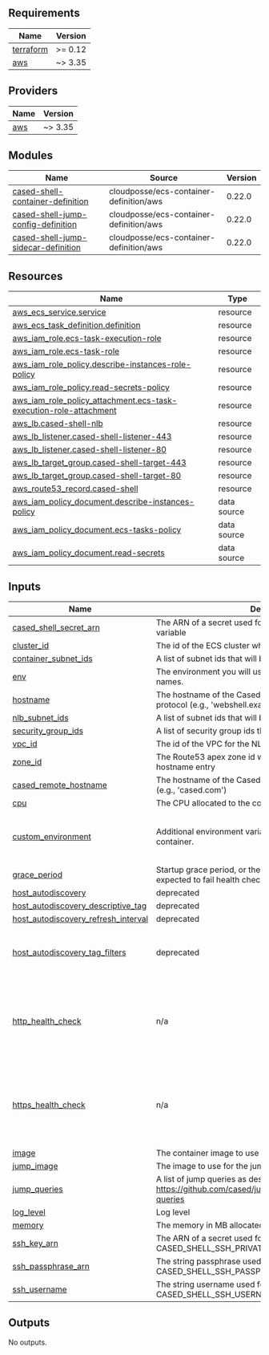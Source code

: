 ## Requirements

| Name | Version |
|------|---------|
| <a name="requirement_terraform"></a> [terraform](#requirement\_terraform) | >= 0.12 |
| <a name="requirement_aws"></a> [aws](#requirement\_aws) | ~> 3.35 |

## Providers

| Name | Version |
|------|---------|
| <a name="provider_aws"></a> [aws](#provider\_aws) | ~> 3.35 |

## Modules

| Name | Source | Version |
|------|--------|---------|
| <a name="module_cased-shell-container-definition"></a> [cased-shell-container-definition](#module\_cased-shell-container-definition) | cloudposse/ecs-container-definition/aws | 0.22.0 |
| <a name="module_cased-shell-jump-config-definition"></a> [cased-shell-jump-config-definition](#module\_cased-shell-jump-config-definition) | cloudposse/ecs-container-definition/aws | 0.22.0 |
| <a name="module_cased-shell-jump-sidecar-definition"></a> [cased-shell-jump-sidecar-definition](#module\_cased-shell-jump-sidecar-definition) | cloudposse/ecs-container-definition/aws | 0.22.0 |

## Resources

| Name | Type |
|------|------|
| [aws_ecs_service.service](https://registry.terraform.io/providers/hashicorp/aws/latest/docs/resources/ecs_service) | resource |
| [aws_ecs_task_definition.definition](https://registry.terraform.io/providers/hashicorp/aws/latest/docs/resources/ecs_task_definition) | resource |
| [aws_iam_role.ecs-task-execution-role](https://registry.terraform.io/providers/hashicorp/aws/latest/docs/resources/iam_role) | resource |
| [aws_iam_role.ecs-task-role](https://registry.terraform.io/providers/hashicorp/aws/latest/docs/resources/iam_role) | resource |
| [aws_iam_role_policy.describe-instances-role-policy](https://registry.terraform.io/providers/hashicorp/aws/latest/docs/resources/iam_role_policy) | resource |
| [aws_iam_role_policy.read-secrets-policy](https://registry.terraform.io/providers/hashicorp/aws/latest/docs/resources/iam_role_policy) | resource |
| [aws_iam_role_policy_attachment.ecs-task-execution-role-attachment](https://registry.terraform.io/providers/hashicorp/aws/latest/docs/resources/iam_role_policy_attachment) | resource |
| [aws_lb.cased-shell-nlb](https://registry.terraform.io/providers/hashicorp/aws/latest/docs/resources/lb) | resource |
| [aws_lb_listener.cased-shell-listener-443](https://registry.terraform.io/providers/hashicorp/aws/latest/docs/resources/lb_listener) | resource |
| [aws_lb_listener.cased-shell-listener-80](https://registry.terraform.io/providers/hashicorp/aws/latest/docs/resources/lb_listener) | resource |
| [aws_lb_target_group.cased-shell-target-443](https://registry.terraform.io/providers/hashicorp/aws/latest/docs/resources/lb_target_group) | resource |
| [aws_lb_target_group.cased-shell-target-80](https://registry.terraform.io/providers/hashicorp/aws/latest/docs/resources/lb_target_group) | resource |
| [aws_route53_record.cased-shell](https://registry.terraform.io/providers/hashicorp/aws/latest/docs/resources/route53_record) | resource |
| [aws_iam_policy_document.describe-instances-policy](https://registry.terraform.io/providers/hashicorp/aws/latest/docs/data-sources/iam_policy_document) | data source |
| [aws_iam_policy_document.ecs-tasks-policy](https://registry.terraform.io/providers/hashicorp/aws/latest/docs/data-sources/iam_policy_document) | data source |
| [aws_iam_policy_document.read-secrets](https://registry.terraform.io/providers/hashicorp/aws/latest/docs/data-sources/iam_policy_document) | data source |

## Inputs

| Name | Description | Type | Default | Required |
|------|-------------|------|---------|:--------:|
| <a name="input_cased_shell_secret_arn"></a> [cased\_shell\_secret\_arn](#input\_cased\_shell\_secret\_arn) | The ARN of a secret used for the CASED\_SHELL\_SECRET env variable | `string` | n/a | yes |
| <a name="input_cluster_id"></a> [cluster\_id](#input\_cluster\_id) | The id of the ECS cluster where the service will be deployed. | `string` | n/a | yes |
| <a name="input_container_subnet_ids"></a> [container\_subnet\_ids](#input\_container\_subnet\_ids) | A list of subnet ids that will be used for the container. | `list(string)` | n/a | yes |
| <a name="input_env"></a> [env](#input\_env) | The environment you will use. This is used to preface various names. | `string` | n/a | yes |
| <a name="input_hostname"></a> [hostname](#input\_hostname) | The hostname of the Cased Shell deployment, without protocol (e.g., 'webshell.example.com') | `string` | n/a | yes |
| <a name="input_nlb_subnet_ids"></a> [nlb\_subnet\_ids](#input\_nlb\_subnet\_ids) | A list of subnet ids that will be used for the NLB. | `list(string)` | n/a | yes |
| <a name="input_security_group_ids"></a> [security\_group\_ids](#input\_security\_group\_ids) | A list of security group ids that will be used for the container. | `list(string)` | n/a | yes |
| <a name="input_vpc_id"></a> [vpc\_id](#input\_vpc\_id) | The id of the VPC for the NLB and the VPC. | `string` | n/a | yes |
| <a name="input_zone_id"></a> [zone\_id](#input\_zone\_id) | The Route53 apex zone id which will be associated with the hostname entry | `string` | n/a | yes |
| <a name="input_cased_remote_hostname"></a> [cased\_remote\_hostname](#input\_cased\_remote\_hostname) | The hostname of the Cased remote server, without protocol (e.g., 'cased.com') | `string` | `"cased.com"` | no |
| <a name="input_cpu"></a> [cpu](#input\_cpu) | The CPU allocated to the container | `number` | `180` | no |
| <a name="input_custom_environment"></a> [custom\_environment](#input\_custom\_environment) | Additional environment variables to pass to the shell container. | <pre>list(object({<br>    name  = string<br>    value = string<br>  }))</pre> | `[]` | no |
| <a name="input_grace_period"></a> [grace\_period](#input\_grace\_period) | Startup grace period, or the duration of time the application is expected to fail health checks on startup | `number` | `360` | no |
| <a name="input_host_autodiscovery"></a> [host\_autodiscovery](#input\_host\_autodiscovery) | deprecated | `bool` | `false` | no |
| <a name="input_host_autodiscovery_descriptive_tag"></a> [host\_autodiscovery\_descriptive\_tag](#input\_host\_autodiscovery\_descriptive\_tag) | deprecated | `string` | `"Name"` | no |
| <a name="input_host_autodiscovery_refresh_interval"></a> [host\_autodiscovery\_refresh\_interval](#input\_host\_autodiscovery\_refresh\_interval) | deprecated | `number` | `60` | no |
| <a name="input_host_autodiscovery_tag_filters"></a> [host\_autodiscovery\_tag\_filters](#input\_host\_autodiscovery\_tag\_filters) | deprecated | <pre>list(object({<br>    name   = string<br>    values = list(string)<br>  }))</pre> | `[]` | no |
| <a name="input_http_health_check"></a> [http\_health\_check](#input\_http\_health\_check) | n/a | <pre>list(object({<br>    healthy_threshold   = number<br>    path                = string<br>    port                = number<br>    unhealthy_threshold = number<br>  }))</pre> | <pre>[<br>  {<br>    "healthy_threshold": 2,<br>    "path": "/_health",<br>    "port": "80",<br>    "unhealthy_threshold": 2<br>  }<br>]</pre> | no |
| <a name="input_https_health_check"></a> [https\_health\_check](#input\_https\_health\_check) | n/a | <pre>list(object({<br>    healthy_threshold   = number<br>    path                = string<br>    port                = number<br>    unhealthy_threshold = number<br>  }))</pre> | <pre>[<br>  {<br>    "healthy_threshold": 2,<br>    "path": "/_health",<br>    "port": "80",<br>    "unhealthy_threshold": 2<br>  }<br>]</pre> | no |
| <a name="input_image"></a> [image](#input\_image) | The container image to use | `string` | `"ghcr.io/cased/shell:v0.8.1"` | no |
| <a name="input_jump_image"></a> [jump\_image](#input\_jump\_image) | The image to use for the jump container | `string` | `"ghcr.io/cased/jump:latest"` | no |
| <a name="input_jump_queries"></a> [jump\_queries](#input\_jump\_queries) | A list of jump queries as described in https://github.com/cased/jump/pkgs/container/jump#writing-queries | `any` | `[]` | no |
| <a name="input_log_level"></a> [log\_level](#input\_log\_level) | Log level | `string` | `"error"` | no |
| <a name="input_memory"></a> [memory](#input\_memory) | The memory in MB allocated to the container | `number` | `1024` | no |
| <a name="input_ssh_key_arn"></a> [ssh\_key\_arn](#input\_ssh\_key\_arn) | The ARN of a secret used for the CASED\_SHELL\_SSH\_PRIVATE\_KEY env variable | `string` | `null` | no |
| <a name="input_ssh_passphrase_arn"></a> [ssh\_passphrase\_arn](#input\_ssh\_passphrase\_arn) | The string passphrase used for the CASED\_SHELL\_SSH\_PASSPHRASE env variable | `string` | `null` | no |
| <a name="input_ssh_username"></a> [ssh\_username](#input\_ssh\_username) | The string username used for the CASED\_SHELL\_SSH\_USERNAME env variable | `string` | `null` | no |

## Outputs

No outputs.
